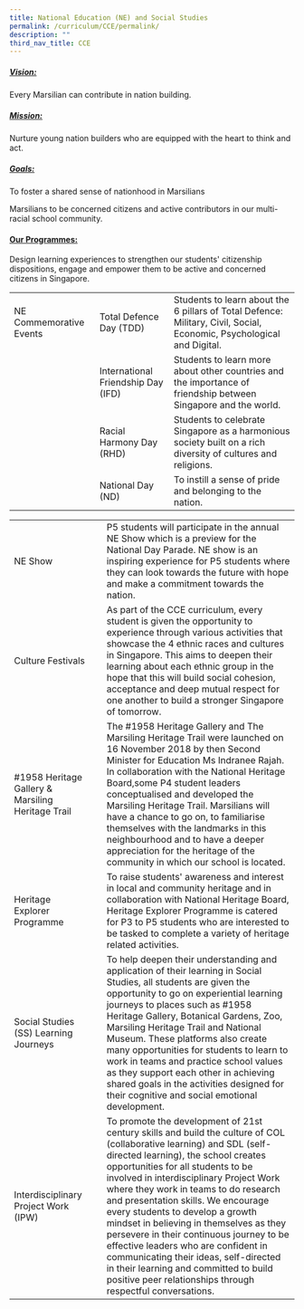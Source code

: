 ```yaml
---
title: National Education (NE) and Social Studies
permalink: /curriculum/CCE/permalink/
description: ""
third_nav_title: CCE
---
```

##### <u>**Vision:**</u>

Every Marsilian can contribute in nation building.

##### <u>Mission:</u>

Nurture young nation builders who are equipped with the heart to think and act.

##### <u>Goals:</u> 

To foster a shared sense of nationhood in Marsilians

Marsilians to be concerned citizens and active contributors in our multi-racial school community.

#### <u>Our Programmes:</u>

Design learning experiences to strengthen our students' citizenship dispositions, engage and empower them to be active and concerned citizens in Singapore.



|  |  |  |
| -------- | -------- | -------- |
| NE Commemorative Events     | Total Defence Day (TDD)     | Students to learn about the 6 pillars of Total Defence: Military, Civil, Social, Economic, Psychological and Digital.     |
|     | International Friendship Day (IFD)     | Students to learn more about other countries and the importance of friendship between Singapore and the world.     |
|     | Racial Harmony Day (RHD)     |Students to celebrate Singapore as a harmonious society built on a rich diversity of cultures and religions.      |
|     | National Day (ND)     | To instill a sense of pride and belonging to the nation.     |



|  |  |  |
| -------- | -------- | -------- |
| NE Show     |      | P5 students will participate in the annual NE Show which is a preview for the National Day Parade. NE show is an inspiring experience for P5 students where they can look towards the future with hope and make a commitment towards the nation.      |
| Culture Festivals     |      | As part of the CCE curriculum, every student is given the opportunity to experience through various activities that showcase the 4 ethnic races and cultures in Singapore. This aims to deepen their learning about each ethnic group in the hope that this will build social cohesion, acceptance and deep mutual respect for one another to build a stronger Singapore of tomorrow.     |
| #1958 Heritage Gallery & Marsiling Heritage Trail     |      | The #1958 Heritage Gallery and The Marsiling Heritage Trail were launched on 16 November 2018 by then Second Minister for Education Ms Indranee Rajah. In collaboration with the National Heritage Board,some P4 student leaders conceptualised and developed the Marsiling Heritage Trail. Marsilians will have a chance to go on, to familiarise themselves with the landmarks in this neighbourhood and to have a deeper appreciation for the heritage of the community in which our school is located.      |
| Heritage Explorer Programme     | | To raise students' awareness and interest in local and community heritage and in collaboration with National Heritage Board, Heritage Explorer Programme is catered for P3 to P5 students who are interested to be tasked to complete a variety of heritage related activities.    |
| Social Studies (SS) Learning Journeys   |      | To help deepen their understanding and application of their learning in Social Studies, all students are given the opportunity to go on experiential learning journeys to places such as #1958 Heritage Gallery, Botanical Gardens, Zoo, Marsiling Heritage Trail and National Museum. These platforms also create many opportunities for students to learn to work in teams and practice school values as they support each other in achieving shared goals in the activities designed for their cognitive and social emotional development.     |
| Interdisciplinary Project Work (IPW)     |      | To promote the development of 21st century skills and build the culture of COL (collaborative learning) and SDL (self-directed learning), the school creates opportunities for all students to be involved in interdisciplinary Project Work where they work in teams to do research and presentation skills. We encourage every students to develop a growth mindset in believing in themselves as they persevere in their continuous journey to be effective leaders who are confident in communicating their ideas, self-directed in their learning and committed to build positive peer relationships through respectful conversations.     |